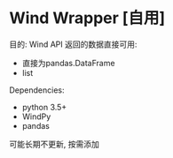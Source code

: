 # Wind Wrapper [自用]
目的:
Wind API 返回的数据直接可用:

- 直接为pandas.DataFrame
- list

Dependencies:

- python 3.5+
- WindPy
- pandas

可能长期不更新, 按需添加